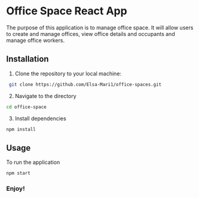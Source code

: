 # Office Space React App

The purpose of this application is to manage office space. It will allow users to create and manage offices, view office details and occupants and manage office workers.

## Installation

1. Clone the repository to your local machine:

```bash
 git clone https://github.com/Elsa-Mari1/office-spaces.git
```

2. Navigate to the directory

```bash
cd office-space
```

3. Install dependencies

```bash
npm install
```

## Usage

To run the application

```bash
npm start
```

### Enjoy!
